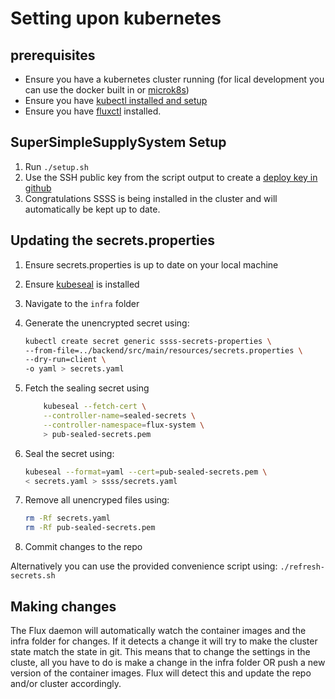 # Setting upon kubernetes

## prerequisites

- Ensure you have a kubernetes cluster running (for lical development you can use the docker built in or [microk8s](https://microk8s.io/))
- Ensure you have [kubectl installed and setup](https://kubernetes.io/docs/tasks/tools/install-kubectl/)
- Ensure you have [fluxctl](https://docs.fluxcd.io/en/1.21.1/references/fluxctl/) installed.

## SuperSimpleSupplySystem Setup

1. Run `./setup.sh`
2. Use the SSH public key from the script output to create a [deploy key in github](https://github.com/HvAProjects/SuperSimpleSupplySystem/settings/keys)
3. Congratulations SSSS is being installed in the cluster and will automatically be kept up to date.

## Updating the secrets.properties

1. Ensure secrets.properties is up to date on your local machine
2. Ensure [kubeseal](https://github.com/bitnami-labs/sealed-secrets/releases/latest) is installed
3. Navigate to the `infra` folder
4. Generate the unencrypted secret using:

    ``` bash
    kubectl create secret generic ssss-secrets-properties \
    --from-file=../backend/src/main/resources/secrets.properties \
    --dry-run=client \
    -o yaml > secrets.yaml
    ```

5. Fetch the sealing secret using

    ``` bash
        kubeseal --fetch-cert \
        --controller-name=sealed-secrets \
        --controller-namespace=flux-system \
        > pub-sealed-secrets.pem
    ```

6. Seal the secret using:

    ``` bash
    kubeseal --format=yaml --cert=pub-sealed-secrets.pem \
    < secrets.yaml > ssss/secrets.yaml
    ```

7. Remove all unencryped files using:

    ``` bash
    rm -Rf secrets.yaml
    rm -Rf pub-sealed-secrets.pem
    ```

8. Commit changes to the repo

Alternatively you can use the provided convenience script using: `./refresh-secrets.sh`

## Making changes

The Flux daemon will automatically watch the container images and the infra folder for changes. If it detects a change it will try to make the cluster state match the state in git. This means that to change the settings in the cluste, all you have to do is make a change in the infra folder OR push a new version of the container images. Flux will detect this and update the repo and/or cluster accordingly.
